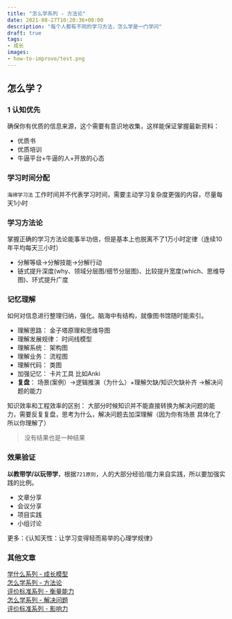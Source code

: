 ```yaml
---
title: "怎么学系列 - 方法论"
date: 2021-08-27T10:20:36+08:00
description: "每个人都有不同的学习方法，怎么学是一门学问"
draft: true
tags:
- 成长
images:
- how-to-improve/test.png
---  
```



## 怎么学？

### 1 认知优先

确保你有优质的信息来源，这个需要有意识地收集，这样能保证掌握最新资料：  

+ 优质书
+ 优质培训
+ 牛逼平台+牛逼的人+开放的心态

### 学习时间分配

`海绵学习法`  工作时间并不代表学习时间，需要主动学习复杂度更强的内容，尽量每天1小时

### 学习方法论  

掌握正确的学习方法论能事半功倍，但是基本上也脱离不了1万小时定律（连续10年平均每天三小时）  

+ 分解等级->分解技能->分解行动  
+ 链式提升深度(why、领域分层图/细节分层图)、比较提升宽度(which、思维导图)、环式提升广度  

### 记忆理解

如何对信息进行整理归纳，强化。脑海中有结构，就像图书馆随时能索引。

+ 理解思路： 金子塔原理和思维导图
+ 理解发展规律： 时间线模型
+ 理解系统： 架构图
+ 理解业务： 流程图
+ 理解代码： 类图
+ 加强记忆： 卡片工具 比如Anki
+ **复盘**： 场景(案例）->逻辑推演（为什么）+理解欠缺/知识欠缺补齐 ->解决问题的能力  

知识效率和工程效率的区别： 大部分时候知识并不能直接转换为解决问题的能力，需要反复复盘，思考为什么，解决问题去加深理解（因为你有场景 具体化了 所以你理解了）

> 没有结果也是一种结果

### 效果验证

**以教带学/以玩带学**，根据`721原则`，人的大部分经验/能力来自实践，所以要加强实践的比例。

+ 文章分享
+ 会议分享
+ 项目实践
+ 小组讨论

更多：《认知天性：让学习变得轻而易举的心理学规律》



### 其他文章

[学什么系列 - 成长模型](../how-to-improve)  
[怎么学系列 - 方法论](../how-to-improve2)  
[评价标准系列 - 衡量能力](../how-to-improve3)  
[怎么学系列 - 解决问题](../how-to-improve4)  
[评价标准系列 - 影响力](../how-to-improve5)  
